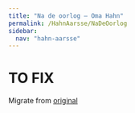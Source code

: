 ```yaml
---
title: "Na de oorlog — Oma Hahn"
permalink: /HahnAarsse/NaDeOorlog
sidebar:
  nav: "hahn-aarsse"
---
```



# TO FIX

Migrate from [original](https://www.nierstrasz.org/HahnAarsse/NaDeOorlog.html)
